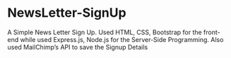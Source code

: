 # NewsLetter-SignUp
A Simple News Letter Sign Up. Used HTML, CSS, Bootstrap for the front-end while used Express.js, Node.js for the Server-Side Programming. Also used MailChimp’s API to save the Signup Details
